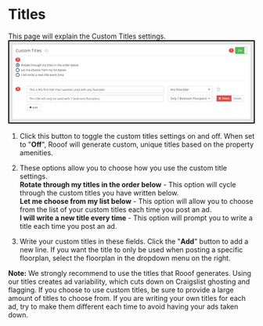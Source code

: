 # Titles

This page will explain the Custom Titles settings.
![](v6settings8.jpg)

1. Click this button to toggle the custom titles settings on and off. When set to "**Off**", Rooof will generate custom, unique titles based on the property amenities.

2. These options allow you to choose how you use the custom title settings.<br>
**Rotate through my titles in the order below** - This option will cycle through the custom titles you have written below.<br>
**Let me choose from my list below** - This option will allow you to choose from the list of your custom titles each time you post an ad.<br>
**I will write a new title every time** - This option will prompt you to write a title each time you post an ad.

3. Write your custom titles in these fields. Click the "**Add**" button to add a new line. If you want the title to only be used when posting a specific floorplan, select the floorplan in the dropdown menu on the right.


**Note:** We strongly recommend to use the titles that Rooof generates. Using our titles creates ad variability, which cuts down on Craigslist ghosting and flagging. If you choose to use custom titles, be sure to provide a large amount of titles to choose from. If you are writing your own titles for each ad, try to make them different each time to avoid having your ads taken down.